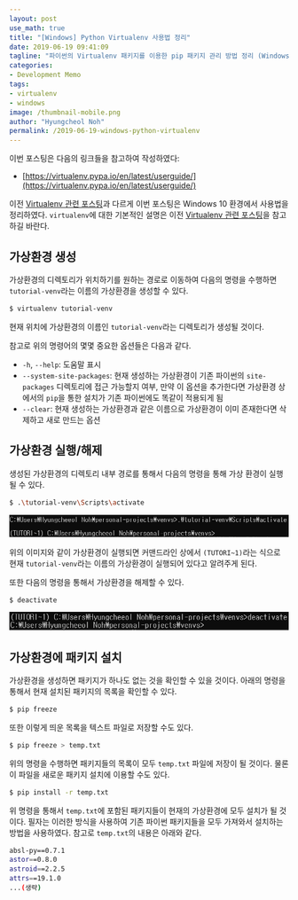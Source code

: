 ```yaml
---
layout: post
use_math: true
title: "[Windows] Python Virtualenv 사용법 정리"
date: 2019-06-19 09:41:09
tagline: "파이썬의 Virtualenv 패키지를 이용한 pip 패키지 관리 방법 정리 (Windows)"
categories:
- Development Memo
tags:
- virtualenv
- windows
image: /thumbnail-mobile.png
author: "Hyungcheol Noh"
permalink: /2019-06-19-windows-python-virtualenv
---
```


이번 포스팅은 다음의 링크들을 참고하여 작성하였다:
- [https://virtualenv.pypa.io/en/latest/userguide/](https://virtualenv.pypa.io/en/latest/userguide/)

이전 [Virtualenv 관련 포스팅](https://hcnoh.github.io/2018-10-06-ubuntu-python-virtualenv)과 다르게 이번 포스팅은 Windows 10 환경에서 사용법을 정리하였다. `virtualenv`에 대한 기본적인 설명은 이전 [Virtualenv 관련 포스팅](https://hcnoh.github.io/2018-10-06-ubuntu-python-virtualenv)을 참고하길 바란다.

## 가상환경 생성
가상환경의 디렉토리가 위치하기를 원하는 경로로 이동하여 다음의 명령을 수행하면 `tutorial-venv`라는 이름의 가상환경을 생성할 수 있다.

```bash
$ virtualenv tutorial-venv
```

현재 위치에 가상환경의 이름인 `tutorial-venv`라는 디렉토리가 생성될 것이다.

참고로 위의 명령어의 몇몇 중요한 옵션들은 다음과 같다.
- `-h`, `--help`: 도움말 표시
- `--system-site-packages`: 현재 생성하는 가상환경이 기존 파이썬의 `site-packages` 디렉토리에 접근 가능할지 여부, 만약 이 옵션을 추가한다면 가상환경 상에서의 `pip`을 통한 설치가 기존 파이썬에도 똑같이 적용되게 됨
- `--clear`: 현재 생성하는 가상환경과 같은 이름으로 가상환경이 이미 존재한다면 삭제하고 새로 만드는 옵션

## 가상환경 실행/해제
생성된 가상환경의 디렉토리 내부 경로를 통해서 다음의 명령을 통해 가상 환경이 실행될 수 있다.

```bash
$ .\tutorial-venv\Scripts\activate
```

![](/assets/img/2019-06-19-windows-python-virtualenv/2019-06-19-windows-python-virtualenv_2019-06-19-21-40-40.png)

위의 이미지와 같이 가상환경이 실행되면 커맨드라인 상에서 `(TUTORI~1)`라는 식으로 현재 `tutorial-venv`라는 이름의 가상환경이 실행되어 있다고 알려주게 된다.

또한 다음의 명령을 통해서 가상환경을 해제할 수 있다.

```bash
$ deactivate
```

![](/assets/img/2019-06-19-windows-python-virtualenv/2019-06-19-windows-python-virtualenv_2019-06-19-21-41-58.png)

## 가상환경에 패키지 설치
가상환경을 생성하면 패키지가 하나도 없는 것을 확인할 수 있을 것이다. 아래의 명령을 통해서 현재 설치된 패키지의 목록을 확인할 수 있다.

```bash
$ pip freeze
```

또한 이렇게 띄운 목록을 텍스트 파일로 저장할 수도 있다.

```bash
$ pip freeze > temp.txt
```

위의 명령을 수행하면 패키지들의 목록이 모두 `temp.txt` 파일에 저장이 될 것이다. 물론 이 파일을 새로운 패키지 설치에 이용할 수도 있다.

```bash
$ pip install -r temp.txt
```

위 명령을 통해서 `temp.txt`에 포함된 패키지들이 현재의 가상환경에 모두 설치가 될 것이다. 필자는 이러한 방식을 사용하여 기존 파이썬 패키지들을 모두 가져와서 설치하는 방법을 사용하였다. 참고로 `temp.txt`의 내용은 아래와 같다.

```bash
absl-py==0.7.1
astor==0.8.0
astroid==2.2.5
attrs==19.1.0
...(생략)
```